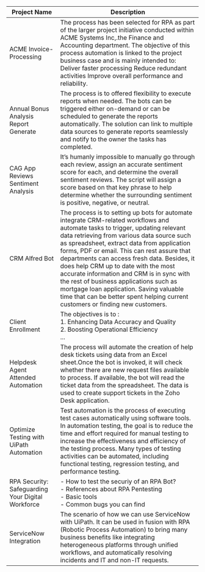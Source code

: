 | **Project Name** | **Description** |
| --- | --- |
| ACME Invoice-Processing | The process has been selected for RPA as part of the larger project initiative conducted within ACME Systems Inc,.the Finance and Accounting department. The objective of this process automation is linked to the project business case and is mainly intended to: Deliver faster processing Reduce redundant activities Improve overall performance and reliability.|
| Annual Bonus Analysis Report Generate | The process is to offered flexibility to execute reports when needed. The bots can be triggered either on-demand or can be scheduled to generate the reports automatically. The solution can link to multiple data sources to generate reports seamlessly and notify to the owner the tasks has completed.  |
| CAG App Reviews Sentiment Analysis  | It’s humanly impossible to manually go through each review, assign an accurate sentiment score for each, and determine the overall sentiment reviews. The script will assign a score based on that key phrase to help determine whether the surrounding sentiment is positive, negative, or neutral. |
| CRM Alfred Bot | The process is to setting up bots for automate integrate CRM-related workflows and automate tasks to trigger, updating relevant data retrieving from various data source such as spreadsheet, extract data from application forms, PDF or email. This can rest assure that departments can access fresh data. Besides, it does help CRM up to date with the most accurate information and CRM is in sync with the rest of business applications such as mortgage loan application. Saving valuable time that can be better spent helping current customers or finding new customers.|
| Client Enrollment | The objectives is to : <br> 1. Enhancing Data Accuracy and Quality <br> 2. Boosting Operational Efficiency <br> ...|
| Helpdesk Agent Attended Automation | The process will automate the creation of help desk tickets using data from an Excel sheet.Once the bot is invoked, it will check whether there are new request files available to process. If available, the bot will read the ticket data from the spreadsheet. The data is used to create support tickets in the Zoho Desk application. |
| Optimize Testing with UiPath Automation | Test automation is the process of executing test cases automatically using software tools. In automation testing, the goal is to reduce the time and effort required for manual testing to increase the effectiveness and efficiency of the testing process. Many types of testing activities can be automated, including functional testing, regression testing, and performance testing. |
|RPA Security: Safeguarding Your Digital Workforce | - How to test the securiy of an RPA Bot? <br> - References about RPA Pentesting <br> - Basic tools <br> - Common bugs you can find |
| ServiceNow Integration | The scenario of how we can use ServiceNow with UiPath. It can be used in fusion with RPA (Robotic Process Automation) to bring many business benefits like integrating heterogeneous platforms through unified workflows, and automatically resolving incidents and IT and non-IT requests.|
